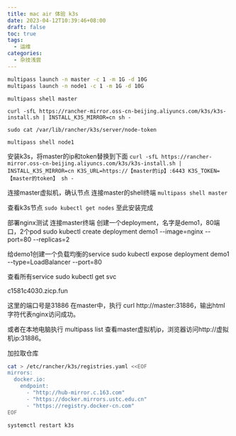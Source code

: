 ```yaml
---
title: mac air 体验 k3s
date: 2023-04-12T10:39:46+08:00
draft: false
toc: true
tags:
  - 运维
categories:
  - 杂技浅尝
---
```

<!--more-->
```bash
multipass launch -n master -c 1 -m 1G -d 10G
multipass launch -n node1 -c 1 -m 1G -d 10G
```

`multipass shell master`

`curl -sfL https://rancher-mirror.oss-cn-beijing.aliyuncs.com/k3s/k3s-install.sh | INSTALL_K3S_MIRROR=cn sh -`


`sudo cat /var/lib/rancher/k3s/server/node-token`


`multipass shell node1`


安装k3s，将master的ip和token替换到下面
`curl -sfL https://rancher-mirror.oss-cn-beijing.aliyuncs.com/k3s/k3s-install.sh | INSTALL_K3S_MIRROR=cn K3S_URL=https://【master的ip】:6443 K3S_TOKEN=【master的token】 sh -`

连接master虚拟机，确认节点
连接master的shell终端
`multipass shell master`

查看k3s节点
`sudo kubectl get nodes`
至此安装完成

部署nginx测试
连接master终端
创建一个deployment，名字是demo1，80端口，2个pod
sudo kubectl create deployment demo1 --image=nginx --port=80 --replicas=2

给demo1创建一个负载均衡的service
sudo kubectl expose deployment demo1 --type=LoadBalancer --port=80

查看所有service
sudo kubectl get svc

c1581c4030.zicp.fun

这里的端口号是31886
在master中，执行 curl http://master:31886，输出html字符代表nginx访问成功。

或者在本地电脑执行 multipass list 查看master虚拟机ip，浏览器访问http://虚拟机ip:31886。


加拉取仓库

```bash
cat > /etc/rancher/k3s/registries.yaml <<EOF
mirrors:
  docker.io:
    endpoint:
      - "http://hub-mirror.c.163.com"
      - "https://docker.mirrors.ustc.edu.cn"
      - "https://registry.docker-cn.com"
EOF

systemctl restart k3s
```